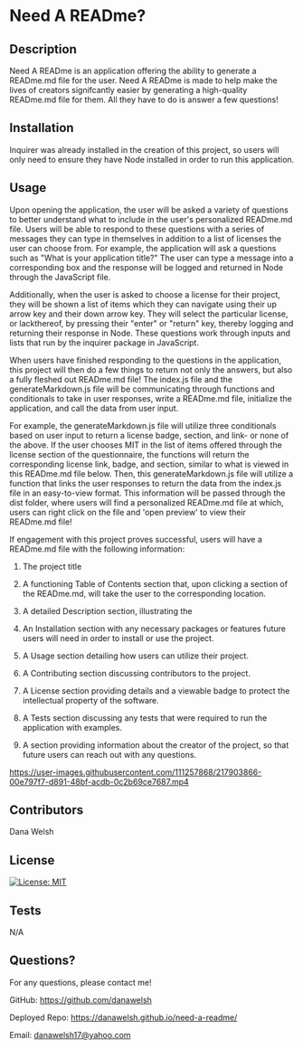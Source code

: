 # Need A READme?

## Description
Need A READme is an application offering the ability to generate a READme.md file for the user. Need A READme is made to help make the lives of creators signifcantly easier by generating a high-quality READme.md file for them. All they have to do is answer a few questions!


## Installation
Inquirer was already installed in the creation of this project, so users will only need to ensure they have Node installed in order to run this application.

## Usage
Upon opening the application, the user will be asked a variety of questions to better understand what to include in the user's personalized READme.md file. Users will be able to respond to these questions with a series of messages they can type in themselves in addition to a list of licenses the user can choose from. For example, the application will ask a questions such as "What is your application title?" The user can type a message into a corresponding box and the response will be logged and returned in Node through the JavaScript file.

Additionally, when the user is asked to choose a license for their project, they will be shown a list of items which they can navigate using their up arrow key and their down arrow key. They will select the particular license, or lackthereof, by pressing their "enter" or "return" key, thereby logging and returning their response in Node. These questions work through inputs and lists that run by the inquirer package in JavaScript.

When users have finished responding to the questions in the application, this project will then do a few things to return not only the answers, but also a fully fleshed out READme.md file! The index.js file and the generateMarkdown.js file will be communicating through functions and conditionals to take in user responses, write a READme.md file, initialize the application, and call the data from user input.

For example, the generateMarkdown.js file will utilize three conditionals based on user input to return a license badge, section, and link- or none of the above. If the user chooses MIT in the list of items offered through the license section of the questionnaire, the functions will return the corresponding license link, badge, and section, similar to what is viewed in this READme.md file below. Then, this generateMarkdown.js file will utilize a function that links the user responses to return the data from the index.js file in an easy-to-view format. This information will be passed through the dist folder, where users will find a personalized READme.md file at which, users can right click on the file and 'open preview' to view their READme.md file!

If engagement with this project proves successful, users will have a READme.md file with the following information:

1. The project title

2. A functioning Table of Contents section that, upon clicking a section of the READme.md, will take the user to the corresponding location.

3. A detailed Description section, illustrating the 

4. An Installation section with any necessary packages or features future users will need in order to install or use the project.

5. A Usage section detailing how users can utilize their project.

6. A Contributing section discussing contributors to the project.

7. A License section providing details and a viewable badge to protect the intellectual property of the software.

8. A Tests section discussing any tests that were required to run the application with examples.

9. A section providing information about the creator of the project, so that future users can reach out with any questions.



https://user-images.githubusercontent.com/111257868/217903866-00e797f7-d891-48bf-acdb-0c2b69ce7687.mp4



## Contributors
Dana Welsh

## License
  [![License: MIT](https://img.shields.io/badge/License-MIT-yellow.svg)](https://opensource.org/licenses/MIT)

## Tests
N/A

## Questions?
For any questions, please contact me!

GitHub: https://github.com/danawelsh

Deployed Repo: https://danawelsh.github.io/need-a-readme/

Email: danawelsh17@yahoo.com
